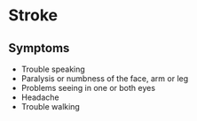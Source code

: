 # Stroke

## Symptoms
- Trouble speaking
- Paralysis or numbness of the face, arm or leg
- Problems seeing in one or both eyes
- Headache
- Trouble walking